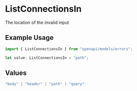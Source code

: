 # ListConnectionsIn

The location of the invalid input

## Example Usage

```typescript
import { ListConnectionsIn } from "openapi/models/errors";

let value: ListConnectionsIn = "path";
```

## Values

```typescript
"body" | "header" | "path" | "query"
```